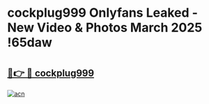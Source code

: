 # cockplug999 Onlyfans Leaked - New Video & Photos March 2025 !65daw

# <h2><a href="https://816vp8.iuczelnia.edu.pl?title=cockplug999&ref=65daw">🔗👉 🔴 cockplug999</a></h2>

[![acn](https://github.com/user-attachments/assets/0f9c940e-d8b0-45ae-aac7-cd30a18b3e1c)](https://816vp8.iuczelnia.edu.pl?title=cockplug999&ref=65daw)

